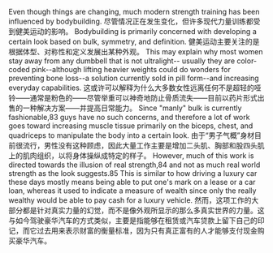 Even  though  things  are  changing,  much  modern  strength  training  has  been influenced  by  bodybuilding. 
尽管情况正在发生变化，但许多现代力量训练都受到健美运动的影响。
Bodybuilding  is  primarily  concerned  with developing  a  certain  look  based  on  bulk,  symmetry,  and  definition. 
健美运动主要关注的是根据体型、对称性和定义发展出某种外观。
This  may explain  why  most  women  stay  away  from  any  dumbbell  that  is  not  ultralight-- usually  they  are  color-coded  pink--although  lifting  heavier  weights  could  do wonders  for  preventing  bone  loss--a  solution  currently  sold  in  pill  form--and increasing everyday capabilities. 
这或许可以解释为什么大多数女性远离任何不是超轻的哑铃——通常是粉色的——尽管举重可以神奇地防止骨质流失——目前以药片形式出售的一种解决方案——并提高日常能力。
Since "manly" bulk is currently fashionable,83 guys have no such concerns, and therefore a lot of work goes toward increasing muscle  tissue  primarily  on  the  biceps,  chest,  and  quadriceps  to  manipulate  the body  into  a  certain  look. 
由于“男子气概”身材目前很流行，男性没有这种顾虑，因此大量工作主要是增加二头肌、胸部和股四头肌上的肌肉组织，以将身体操纵成特定的样子。
However,  much  of  this  work  is  directed  towards  the illusion  of  real  strength,84  and  not  as  much  real  world  strength  as  the  look suggests.85 This is similar to how driving a luxury car these days mostly means being able to put one's mark on a lease or a car loan, whereas it used to indicate a measure of wealth since only the really wealthy would be able to pay cash for a luxury vehicle.
然而，这项工作的大部分都是针对真实力量的幻觉，而不是像外观所显示的那么多真实世界的力量。这与如今驾驶豪华汽车的方式类似，主要是指能够在租赁或汽车贷款上留下自己的印记，而它过去用来表示财富的衡量标准，因为只有真正富有的人才能够支付现金购买豪华汽车。